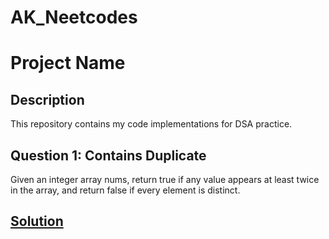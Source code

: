 # AK_Neetcodes

# Project Name

## Description
This repository contains my code implementations for DSA practice.

## Question 1: Contains Duplicate
Given an integer array nums, return true if any value appears at least twice in the array, and return false if every element is distinct.

## [Solution]([https://github.com/Intro-to-Data-Science-Team-10/Analysis-of-Mental-Health-Dynamics/blob/main/Team%2010%20-%20FP_FA23-DSCI%206002.ipynb](https://github.com/AmjadKudsi/AK_Neetcodes/blob/main/Question%201%3A%20Contains%20Duplicate)https://github.com/AmjadKudsi/AK_Neetcodes/blob/main/Question%201%3A%20Contains%20Duplicate)
